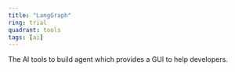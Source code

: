 ```yaml
---
title: "LangGraph"
ring: trial
quadrant: tools
tags: [ai]
---
```


The AI tools to build agent which provides a GUI to help developers.
